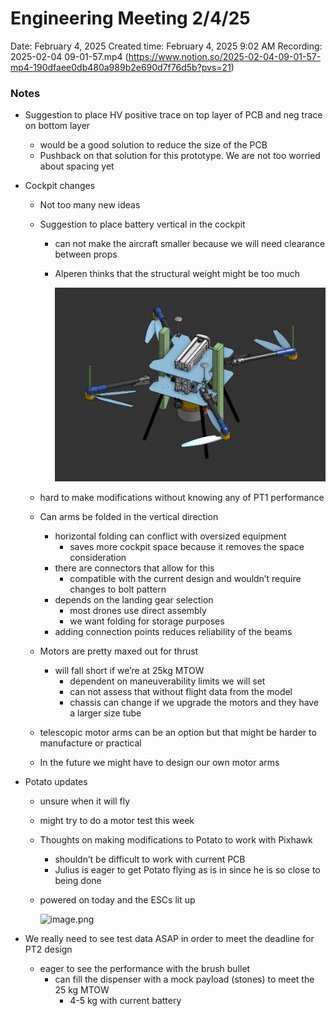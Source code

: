 # Engineering Meeting 2/4/25

Date: February 4, 2025
Created time: February 4, 2025 9:02 AM
Recording: 2025-02-04 09-01-57.mp4 (https://www.notion.so/2025-02-04-09-01-57-mp4-190dfaee0db480a989b2e690d7f76d5b?pvs=21)

### Notes

- Suggestion to place HV positive trace on top layer of PCB and neg trace on bottom layer
    - would be a good solution to reduce the size of the PCB
    - Pushback on that solution for this prototype. We are not too worried about spacing yet
- Cockpit changes
    - Not too many new ideas
    - Suggestion to place battery vertical in the cockpit
        - can not make the aircraft smaller because we will need clearance between props
        - Alperen thinks that the structural weight might be too much
            
            ![image.png](image.png)
            
    - hard to make modifications without knowing any of PT1 performance
    - Can arms be folded in the vertical direction
        - horizontal folding can conflict with oversized equipment
            - saves more cockpit space because it removes the space consideration
        - there are connectors that allow for this
            - compatible with the current design and wouldn’t require changes to bolt pattern
        - depends on the landing gear selection
            - most drones use direct assembly
            - we want folding for storage purposes
        - adding connection points reduces reliability of the beams
    - Motors are pretty maxed out for thrust
        - will fall short if we’re at 25kg MTOW
            - dependent on maneuverability limits we will set
            - can not assess that without flight data from the model
            - chassis can change if we upgrade the motors and they have a larger size tube
    - telescopic motor arms can be an option but that might be harder to manufacture or practical
    - In the future we might have to design our own motor arms
- Potato updates
    - unsure when it will fly
    - might try to do a motor test this week
    - Thoughts on making modifications to Potato to work with Pixhawk
        - shouldn’t be difficult to work with current PCB
        - Julius is eager to get Potato flying as is in since he is so close to being done
    - powered on today and the ESCs lit up
        
        ![image.png](image%201.png)
        
- We really need to see test data ASAP in order to meet the deadline for PT2 design
    - eager to see the performance with the brush bullet
        - can fill the dispenser with a mock payload (stones) to meet the 25 kg MTOW
            - 4-5 kg with current battery
